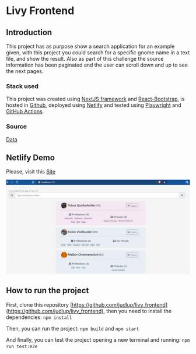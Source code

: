# Livy Frontend

## Introduction

This project has as purpose show a search application for an example given, with this project you could search for a specific gnome name in a text file, and show the result. Also as part of this challenge the source information has been paginated and the user can scroll down and up to see the next pages.

### Stack used

This project was created using [NextJS framework](https://nextjs.org/) and [React-Bootstrap](https://react-bootstrap.netlify.app/), is hosted in [Github](https://github.com/judlup/livy_frontend), deployed using [Netlify](https://www.netlify.com/) and tested using [Playwright](https://playwright.dev/docs/intro) and [GitHub Actions](https://github.com/judlup/livy_frontend/actions/).

### Source

[Data](https://raw.githubusercontent.com/rrafols/mobile_test/master/data.json)

## Netlify Demo

Please, visit this [Site](https://livy-frontend.netlify.app)

![Screenshor](/resources/screenshot.png 'Demo')

## How to run the project

First, clone this repository [https://github.com/judlup/livy_frontend](https://github.com/judlup/livy_frontend), then you need to install the dependencies: `npm install`

Then, you can run the project: `npm build` and `npm start`

And finally, you can test the project opening a new terminal and running: `npm run test:e2e`
